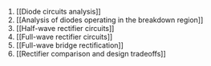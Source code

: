 1. [[Diode circuits analysis]]
2. [[Analysis of diodes operating in the breakdown region]]
3. [[Half-wave rectifier circuits]]
4. [[Full-wave rectifier circuits]]
5. [[Full-wave bridge rectification]]
6. [[Rectifier comparison and design tradeoffs]]